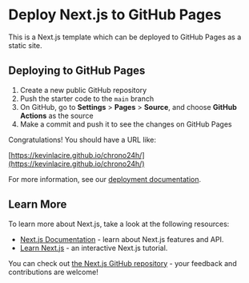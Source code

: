 # Deploy Next.js to GitHub Pages

This is a Next.js template which can be deployed to GitHub Pages as a static site.

## Deploying to GitHub Pages

1.  Create a new public GitHub repository
2.  Push the starter code to the `main` branch
3.  On GitHub, go to **Settings** > **Pages** > **Source**, and choose **GitHub Actions** as the source
4.  Make a commit and push it to see the changes on GitHub Pages

Congratulations! You should have a URL like:

[https://kevinlacire.github.io/chrono24h/](https://kevinlacire.github.io/chrono24h/)

For more information, see our [deployment documentation](https://nextjs.org/docs/app/building-your-application/deploying/static-exports).

## Learn More

To learn more about Next.js, take a look at the following resources:

- [Next.js Documentation](https://nextjs.org/docs) - learn about Next.js features and API.
- [Learn Next.js](https://nextjs.org/learn) - an interactive Next.js tutorial.

You can check out [the Next.js GitHub repository](https://github.com/vercel/next.js) - your feedback and contributions are welcome!
